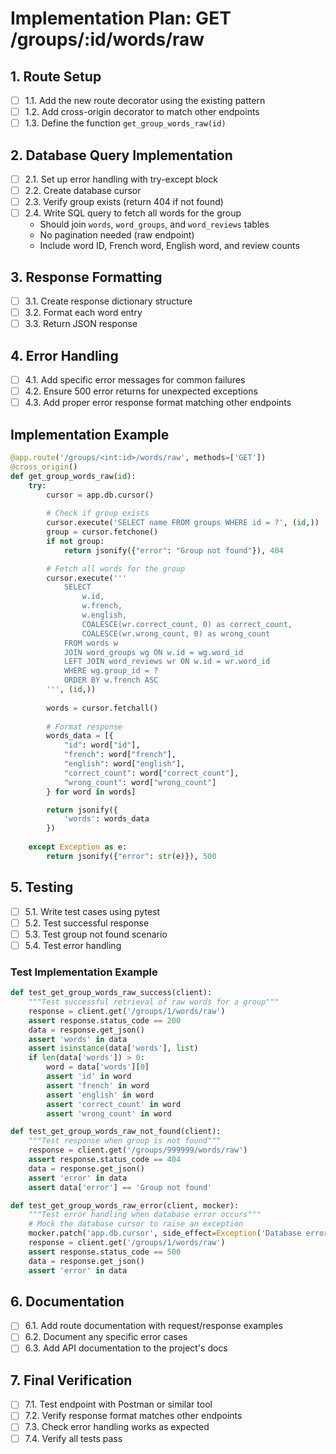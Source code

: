 # Implementation Plan: GET /groups/:id/words/raw

## 1. Route Setup
- [ ] 1.1. Add the new route decorator using the existing pattern
- [ ] 1.2. Add cross-origin decorator to match other endpoints
- [ ] 1.3. Define the function `get_group_words_raw(id)`

## 2. Database Query Implementation
- [ ] 2.1. Set up error handling with try-except block
- [ ] 2.2. Create database cursor
- [ ] 2.3. Verify group exists (return 404 if not found)
- [ ] 2.4. Write SQL query to fetch all words for the group
  - Should join `words`, `word_groups`, and `word_reviews` tables
  - No pagination needed (raw endpoint)
  - Include word ID, French word, English word, and review counts

## 3. Response Formatting
- [ ] 3.1. Create response dictionary structure
- [ ] 3.2. Format each word entry
- [ ] 3.3. Return JSON response

## 4. Error Handling
- [ ] 4.1. Add specific error messages for common failures
- [ ] 4.2. Ensure 500 error returns for unexpected exceptions
- [ ] 4.3. Add proper error response format matching other endpoints

## Implementation Example

```python
@app.route('/groups/<int:id>/words/raw', methods=['GET'])
@cross_origin()
def get_group_words_raw(id):
    try:
        cursor = app.db.cursor()
        
        # Check if group exists
        cursor.execute('SELECT name FROM groups WHERE id = ?', (id,))
        group = cursor.fetchone()
        if not group:
            return jsonify({"error": "Group not found"}), 404

        # Fetch all words for the group
        cursor.execute('''
            SELECT 
                w.id,
                w.french,
                w.english,
                COALESCE(wr.correct_count, 0) as correct_count,
                COALESCE(wr.wrong_count, 0) as wrong_count
            FROM words w
            JOIN word_groups wg ON w.id = wg.word_id
            LEFT JOIN word_reviews wr ON w.id = wr.word_id
            WHERE wg.group_id = ?
            ORDER BY w.french ASC
        ''', (id,))
        
        words = cursor.fetchall()
        
        # Format response
        words_data = [{
            "id": word["id"],
            "french": word["french"],
            "english": word["english"],
            "correct_count": word["correct_count"],
            "wrong_count": word["wrong_count"]
        } for word in words]

        return jsonify({
            'words': words_data
        })
        
    except Exception as e:
        return jsonify({"error": str(e)}), 500
```

## 5. Testing
- [ ] 5.1. Write test cases using pytest
- [ ] 5.2. Test successful response
- [ ] 5.3. Test group not found scenario
- [ ] 5.4. Test error handling

### Test Implementation Example

```python
def test_get_group_words_raw_success(client):
    """Test successful retrieval of raw words for a group"""
    response = client.get('/groups/1/words/raw')
    assert response.status_code == 200
    data = response.get_json()
    assert 'words' in data
    assert isinstance(data['words'], list)
    if len(data['words']) > 0:
        word = data['words'][0]
        assert 'id' in word
        assert 'french' in word
        assert 'english' in word
        assert 'correct_count' in word
        assert 'wrong_count' in word

def test_get_group_words_raw_not_found(client):
    """Test response when group is not found"""
    response = client.get('/groups/999999/words/raw')
    assert response.status_code == 404
    data = response.get_json()
    assert 'error' in data
    assert data['error'] == 'Group not found'

def test_get_group_words_raw_error(client, mocker):
    """Test error handling when database error occurs"""
    # Mock the database cursor to raise an exception
    mocker.patch('app.db.cursor', side_effect=Exception('Database error'))
    response = client.get('/groups/1/words/raw')
    assert response.status_code == 500
    data = response.get_json()
    assert 'error' in data
```

## 6. Documentation
- [ ] 6.1. Add route documentation with request/response examples
- [ ] 6.2. Document any specific error cases
- [ ] 6.3. Add API documentation to the project's docs

## 7. Final Verification
- [ ] 7.1. Test endpoint with Postman or similar tool
- [ ] 7.2. Verify response format matches other endpoints
- [ ] 7.3. Check error handling works as expected
- [ ] 7.4. Verify all tests pass
